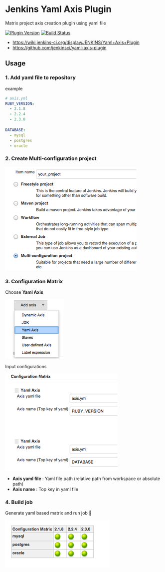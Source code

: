# Jenkins Yaml Axis Plugin
Matrix project axis creation plugin using yaml file

[![Plugin Version](http://sebastian-badge.info/plugins/yaml-axis.svg)](https://wiki.jenkins-ci.org/display/JENKINS/Yaml+Axis+Plugin)
[![Build Status](https://jenkins.ci.cloudbees.com/buildStatus/icon?job=plugins/yaml-axis-plugin)](https://jenkins.ci.cloudbees.com/job/plugins/job/yaml-axis-plugin/)

* https://wiki.jenkins-ci.org/display/JENKINS/Yaml+Axis+Plugin
* https://github.com/jenkinsci/yaml-axis-plugin

## Usage
### 1. Add yaml file to repository
example

```yaml
# axis.yml
RUBY_VERSION:
  - 2.1.8
  - 2.2.4
  - 2.3.0

DATABASE:
  - mysql
  - postgres
  - oracle
```

### 2. Create Multi-configuration project
![new_job](doc/new_job.png)

### 3. Configuration Matrix
Choose **Yaml Axis**

![Add axis](doc/add_axis.png)

Input configurations

![config](doc/config.png)

* **Axis yaml file** : Yaml file path (relative path from workspace or absolute path)
* **Axis name** : Top key in yaml file

### 4. Build job
Generate yaml based matrix and run job :muscle:

![matrix](doc/matrix.png)
